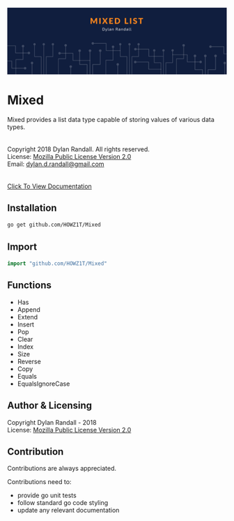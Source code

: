 ![mixed list image](mixed.png)

# Mixed
Mixed provides a list data type capable of storing values of various data types.
<br><br><br>
Copyright 2018 Dylan Randall. All rights reserved.<br>
License: [Mozilla Public License Version 2.0](LICENSE)<br>
Email: [dylan.d.randall@gmail.com](mailto:dylan.d.randall@gmail.com)
<br><br><br>
[Click To View Documentation](https://godoc.org/github.com/HOWZ1T/Mixed)

## Installation
```bash
go get github.com/HOWZ1T/Mixed
```

## Import
```go
import "github.com/HOWZ1T/Mixed"
```

## Functions
- Has
- Append
- Extend
- Insert
- Pop
- Clear
- Index
- Size
- Reverse
- Copy
- Equals
- EqualsIgnoreCase

## Author & Licensing
 Copyright Dylan Randall - 2018<br>
 License: [Mozilla Public License Version 2.0](LICENSE)

## Contribution
 Contributions are always appreciated.<br>
 
 Contributions need to:
  - provide go unit tests
  - follow standard go code styling
  - update any relevant documentation
